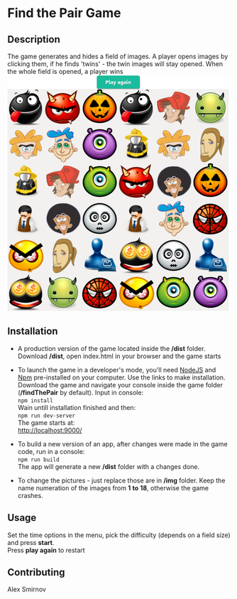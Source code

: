# Find the Pair Game

## Description
The game generates and hides a field of images. A player opens images by clicking them, if he finds 'twins' - the twin images will stay opened. When the whole field is opened, a player wins
![](https://github.com/wwwal2/findThePair/blob/master/src/img/gamePreview.png)

## Installation
* A production version of the game located inside the __/dist__ folder. Download __/dist__, open index.html in your browser and the game starts

* To launch the game in a developer's mode, you'll need [NodeJS](https://nodejs.org/en/download/) and [Npm](https://docs.npmjs.com/cli/install) pre-installed on your computer. Use the links to make installation.
Download the game and navigate your console inside the game folder (__/findThePair__ by default). Input in console:<br/>
`npm install`<br/>
Wain untill installation finished and then: <br/>
`npm run dev-server`<br/>
The game starts at:<br/>
[http://localhost:9000/](http://localhost:9000/)

* To build a new version of an app, after changes were made in the game code, run in a console:<br/>
`npm run build`<br/>
The app will generate a new __/dist__ folder with a changes done.

* To change the pictures - just replace those are in __/img__ folder. Keep the name numeration of the images from __1__ __to__ __18__, otherwise the game crashes.

## Usage
Set the time options in the menu, pick the difficulty (depends on a field size) and press __start__.<br/>
Press __play again__ to restart

## Contributing 
Alex Smirnov


